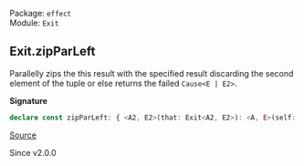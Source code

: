 Package: `effect`<br />
Module: `Exit`<br />

## Exit.zipParLeft

Parallelly zips the this result with the specified result discarding the
second element of the tuple or else returns the failed `Cause<E | E2>`.

**Signature**

```ts
declare const zipParLeft: { <A2, E2>(that: Exit<A2, E2>): <A, E>(self: Exit<A, E>) => Exit<A, E2 | E>; <A, E, A2, E2>(self: Exit<A, E>, that: Exit<A2, E2>): Exit<A, E | E2>; }
```

[Source](https://github.com/Effect-TS/effect/tree/main/packages/effect/src/Exit.ts#L427)

Since v2.0.0